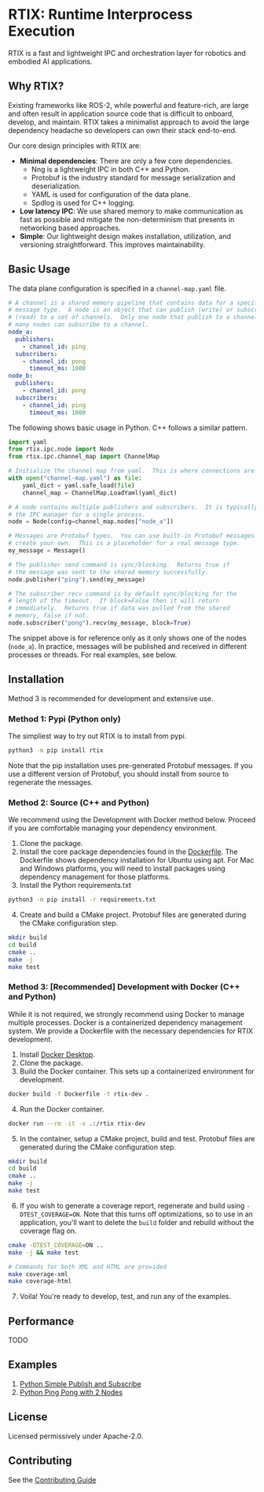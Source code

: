 # RTIX: Runtime Interprocess Execution

RTIX is a fast and lightweight IPC and orchestration layer for robotics and embodied AI applications.

## Why RTIX?

Existing frameworks like ROS-2, while powerful and feature-rich, are large and often result in application source code that is difficult to onboard, develop, and maintain.  RTIX takes a minimalist approach to avoid the large dependency headache so developers can own their stack end-to-end.

Our core design principles with RTIX are:
- **Minimal dependencies**: There are only a few core dependencies.
  - Nng is a lightweight IPC in both C++ and Python.
  - Protobuf is the industry standard for message serialization and deserialization.
  - YAML is used for configuration of the data plane.
  - Spdlog is used for C++ logging.
- **Low latency IPC**: We use shared memory to make communication as fast as possible and mitigate the non-determinism that presents in networking based approaches.
- **Simple**: Our lightweight design makes installation, utilization, and versioning straightforward.  This improves maintainability.

## Basic Usage

The data plane configuration is specified in a `channel-map.yaml` file.

```yaml
# A channel is a shared memory pipeline that contains data for a specific
# message type.  A node is an object that can publish (write) or subscribe
# (read) to a set of channels.  Only one node that publish to a channel, but
# many nodes can subscribe to a channel.
node_a:
  publishers:
    - channel_id: ping
  subscribers:
    - channel_id: pong
      timeout_ms: 1000
node_b:
  publishers:
    - channel_id: pong
  subscribers:
    - channel_id: ping
      timeout_ms: 1000
```

The following shows basic usage in Python.  C++ follows a similar pattern.

```python
import yaml
from rtix.ipc.node import Node
from rtix.ipc.channel_map import ChannelMap

# Initialize the channel map from yaml.  This is where connections are managed.
with open("channel-map.yaml") as file:
    yaml_dict = yaml.safe_load(file)
    channel_map = ChannelMap.LoadYaml(yaml_dict)

# A node contains multiple publishers and subscribers.  It is typically used as
# the IPC manager for a single process.
node = Node(config=channel_map.nodes["node_a"])

# Messages are Protobuf types.  You can use built-in Protobuf messages or
# create your own.  This is a placeholder for a real message type.
my_message = Message()

# The publisher send command is sync/blocking.  Returns true if
# the message was sent to the shared memory successfully.
node.publisher("ping").send(my_message)

# The subscriber recv command is by default sync/blocking for the
# length of the timeout.  If block=False then it will return
# immediately.  Returns true if data was pulled from the shared
# memory, false if not.
node.subscriber("pong").recv(my_message, block=True)
```

The snippet above is for reference only as it only shows one of the nodes (`node_a`).  In practice, messages will be published and received in different processes or threads.  For real examples, see below.


## Installation
Method 3 is recommended for development and extensive use.

### Method 1: Pypi (Python only)
The simpliest way to try out RTIX is to install from pypi.
```bash
python3 -m pip install rtix
```
Note that the pip installation uses pre-generated Protobuf messages.  If you use a different version of Protobuf, you should install from source to regenerate the messages.

### Method 2: Source (C++ and Python)
We recommend using the Development with Docker method below.  Proceed if you are comfortable managing your dependency environment.

1. Clone the package.
2. Install the core package dependencies found in the [Dockerfile](./Dockerfile).  The Dockerfile shows dependency installation for Ubuntu using apt.  For Mac and Windows platforms, you will need to install packages using dependency management for those platforms.
3. Install the Python requirements.txt
```bash
python3 -m pip install -r requirements.txt
```
4. Create and build a CMake project.  Protobuf files are generated during the CMake configuration step.
```bash
mkdir build
cd build
cmake ..
make -j
make test
```

### Method 3: [Recommended] Development with Docker (C++ and Python)
While it is not required, we strongly recommend using Docker to manage multiple processes.  Docker is a containerized dependency management system.  We provide a Dockerfile with the necessary dependencies for RTIX development.

1. Install [Docker Desktop](https://www.docker.com/products/docker-desktop/).
2. Clone the package.
3. Build the Docker container.  This sets up a containerized environment for development.
```bash
docker build -f Dockerfile -t rtix-dev .
```
4. Run the Docker container.
```bash
docker run --rm -it -v .:/rtix rtix-dev
```
5. In the container, setup a CMake project, build and test.  Protobuf files are generated during the CMake configuration step.
```bash
mkdir build
cd build
cmake ..
make -j
make test
```
6. If you wish to generate a coverage report, regenerate and build using `-DTEST_COVERAGE=ON`.  Note that this turns off optimizations, so to use in an application, you'll want to delete the `build` folder and rebuild without the coverage flag on.
```bash
cmake -DTEST_COVERAGE=ON ..
make -j && make test

# Commands for both XML and HTML are provided
make coverage-xml
make coverage-html
```
7. Voila!  You're ready to develop, test, and run any of the examples.

## Performance
TODO

## Examples
1. [Python Simple Publish and Subscribe](./examples/python_pub_sub/README.md)
2. [Python Ping Pong with 2 Nodes](./examples/python_ping_pong/README.md)

## License
Licensed permissively under Apache-2.0.

## Contributing
See the [Contributing Guide](./CONTRIBUTING.md)
